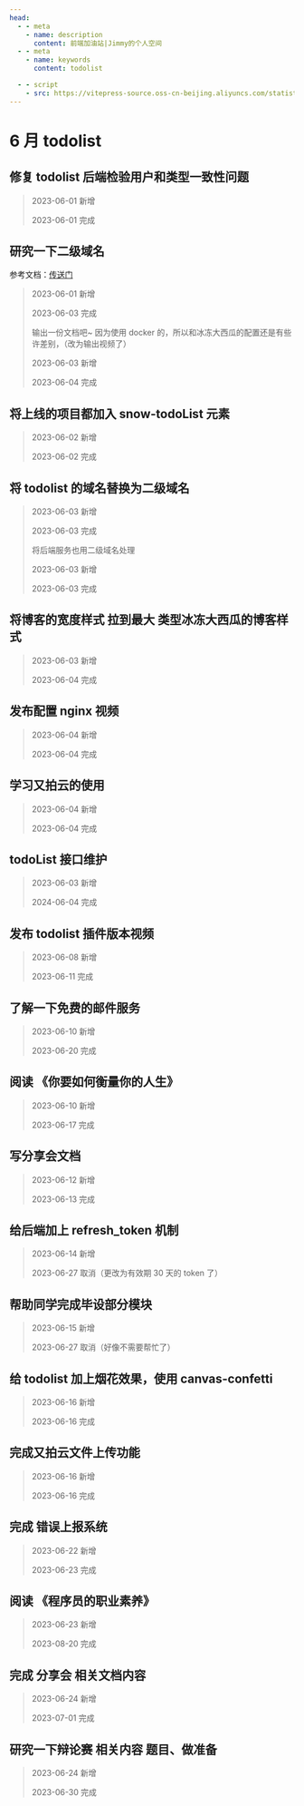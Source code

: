 ```yaml
---
head:
  - - meta
    - name: description
      content: 前端加油站|Jimmy的个人空间
  - - meta
    - name: keywords
      content: todolist

  - - script
    - src: https://vitepress-source.oss-cn-beijing.aliyuncs.com/statistics.js
---
```


# 6 月 todolist

## 修复 todolist 后端检验用户和类型一致性问题

> 2023-06-01 新增
>
> 2023-06-01 完成

## 研究一下二级域名

参考文档：[传送门](https://bddxg.top/article/expansion/%E6%9C%8D%E5%8A%A1%E5%99%A8%E6%96%B9%E5%90%91/Nginx%E9%85%8D%E7%BD%AE%E4%BA%8C%E7%BA%A7%E5%9F%9F%E5%90%8D%E6%8F%90%E4%BE%9Bapi%E6%8E%A5%E5%8F%A3.html)

> 2023-06-01 新增
>
> 2023-06-03 完成
>
> 输出一份文档吧~ 因为使用 docker 的，所以和冰冻大西瓜的配置还是有些许差别，（改为输出视频了）
>
> 2023-06-03 新增
>
> 2023-06-04 完成

## 将上线的项目都加入 snow-todoList 元素

> 2023-06-02 新增
>
> 2023-06-02 完成

## 将 todolist 的域名替换为二级域名

> 2023-06-03 新增
>
> 2023-06-03 完成
>
> 将后端服务也用二级域名处理
>
> 2023-06-03 新增
>
> 2023-06-03 完成

## 将博客的宽度样式 拉到最大 类型冰冻大西瓜的博客样式

> 2023-06-03 新增
>
> 2023-06-04 完成

## 发布配置 nginx 视频

> 2023-06-04 新增
>
> 2023-06-04 完成

## 学习又拍云的使用

> 2023-06-04 新增
>
> 2023-06-04 完成

## todoList 接口维护

> 2023-06-03 新增
>
> 2024-06-04 完成

## 发布 todolist 插件版本视频

> 2023-06-08 新增
>
> 2023-06-11 完成

## 了解一下免费的邮件服务

> 2023-06-10 新增
>
> 2023-06-20 完成

## 阅读 《你要如何衡量你的人生》

> 2023-06-10 新增
>
> 2023-06-17 完成

## 写分享会文档

> 2023-06-12 新增
>
> 2023-06-13 完成

## 给后端加上 refresh_token 机制

> 2023-06-14 新增
>
> 2023-06-27 取消（更改为有效期 30 天的 token 了）

## 帮助同学完成毕设部分模块

> 2023-06-15 新增
>
> 2023-06-27 取消（好像不需要帮忙了）

## 给 todolist 加上烟花效果，使用 canvas-confetti

> 2023-06-16 新增
>
> 2023-06-16 完成

## 完成又拍云文件上传功能

> 2023-06-16 新增
>
> 2023-06-16 完成

## 完成 错误上报系统

> 2023-06-22 新增
>
> 2023-06-23 完成

## 阅读 《程序员的职业素养》

> 2023-06-23 新增
>
> 2023-08-20 完成

## 完成 分享会 相关文档内容

> 2023-06-24 新增
>
> 2023-07-01 完成

## 研究一下辩论赛 相关内容 题目、做准备

> 2023-06-24 新增
>
> 2023-06-30 完成
